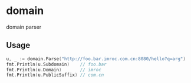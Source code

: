 domain
======
domain parser

## Usage
``` go
u, _ := domain.Parse("http://foo.bar.imroc.com.cn:8080/hello?q=arg")
fmt.Println(u.Subdomain)    // foo.bar
fmt.Println(u.Domain)       // imroc
fmt.Println(u.PublicSuffix) // com.cn
```
